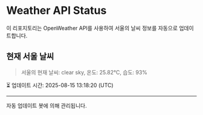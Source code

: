 
# Weather API Status

이 리포지토리는 OpenWeather API를 사용하여 서울의 날씨 정보를 자동으로 업데이트합니다.

## 현재 서울 날씨
> 서울의 현재 날씨: clear sky, 온도: 25.82°C, 습도: 93%

⏳ 업데이트 시간: 2025-08-15 13:18:20 (UTC)

---
자동 업데이트 봇에 의해 관리됩니다.
